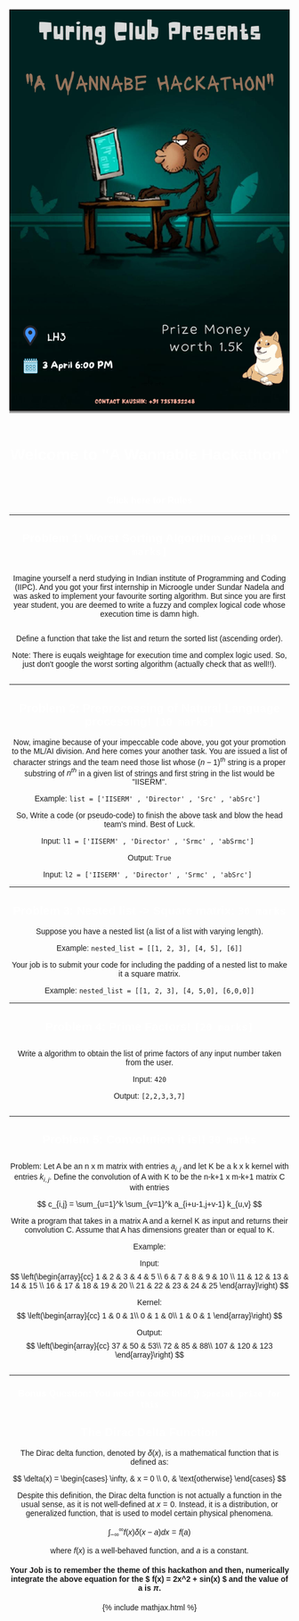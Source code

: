 <style>
body {
  font-family:  sans-serif;
  background-color: ;
}

h1, h2, h3 {
  color: white;
}

a {
  color: white;
  text-decoration: none;
}
/* other styling rules */
  .poster {
    max-height: 100vh;
  }
</style>

<center> <img src = "poster.png" >

<p style="margin-bottom: 4em"></p>

<p style="margin-bottom: 4em"></p>

<p style="margin-bottom: 4em"></p>

# <center> Welcome to "A Wannable Hackathon"

<p style="margin-bottom: 4em"></p>



### [ Click here for Rules ](./rules)

<hr color="pink">
<p style="margin-bottom: 2em"></p>


## Problem 1: Worst Sorting Algorithm ever!! `[30 marks]`
<p style="margin-bottom: 2em"></p>


<p>
Imagine yourself a nerd studying in Indian institute of Programming and Coding (IIPC). And you got your first internship in Microogle under Sundar Nadela and was asked to implement your favourite sorting algorithm. But since you are first year student, you are deemed to write a fuzzy and complex logical code whose execution time is damn high. 
</p>
<p style="margin-bottom: 2em"></p>

  <p> Define a function that take the list and return the sorted list (ascending order). </p>

<p> Note: There is euqals weightage for execution time and complex logic used. So, just don't google the worst sorting algorithm (actually check that as well!!). </p>
  
<p style="margin-bottom: 2em"></p>

*** 
<p style="margin-bottom: 2em"></p>

## Problem 2: Preprocessing of Natural Language processing! `[10 marks]`

Now, imagine because of your impeccable code above, you got your promotion to the ML/AI division. And here comes your another task. You are issued a list of character strings and the team need those list whose ${(n-1)}^{th}$ string is a proper substring of $n^{th}$ in a given list of strings and first string in the list would be "IISERM".


Example: `list = ['IISERM' , 'Director' , 'Src' , 'abSrc'] `



So, Write a code (or pseudo-code) to finish the above task and blow the head team's mind. Best of Luck.

Input: `l1 = ['IISERM' , 'Director' , 'Srmc' , 'abSrmc'] `

Output: `True`

Input: `l2 = ['IISERM' , 'Director' , 'Srmc' , 'abSrc'] `


<hr color="black">
<p style="margin-bottom: 2em"></p>

## Problem 3: Nested list -> Square matrix: `30 marks`

Suppose you have a nested list (a list of a list with varying length). 

Example: `nested_list = [[1, 2, 3], [4, 5], [6]]`

Your job is to submit your code for including the padding of a nested list to make it a square matrix.

Example: `nested_list = [[1, 2, 3], [4, 5,0], [6,0,0]]`

<hr color="black">


## Problem 4: Prime Factors! `[20 marks]`

<p style="margin-bottom: 2em"></p>


Write a algorithm to obtain the list of prime factors of any input number taken from the user.

Input: `420`

Output: `[2,2,3,3,7]`




<p style="margin-bottom: 2em"></p>



<hr color="black">




## Problem 5: Convolution it is!! `30 marks`
<p style="margin-bottom: 2em"></p>

Problem: Let A be an n x m matrix with entries $a_{i,j}$ and let K be a k x k kernel with entries $k_{i,j}$. Define the convolution of A with K to be the n-k+1 x m-k+1 matrix C with entries

$$
c_{i,j} = \sum_{u=1}^k \sum_{v=1}^k a_{i+u-1,j+v-1} k_{u,v}
$$

Write a program that takes in a matrix A and a kernel K as input and returns their convolution C. Assume that A has dimensions greater than or equal to K.

Example:

Input: 
$$
\left(\begin{array}{cc} 
1 & 2 & 3 & 4 & 5 \\ 
6 & 7 & 8 & 9 & 10 \\
11 & 12 & 13 & 14 & 15 \\
16 & 17 & 18 & 19 & 20 \\
21 & 22 & 23 & 24 & 25
\end{array}\right)
$$ 

Kernel: 
$$
\left(\begin{array}{cc} 
1 & 0 & 1\\
0 & 1 & 0\\
1 & 0 & 1
\end{array}\right)
$$



Output:
$$
\left(\begin{array}{cc} 
37 & 50 & 53\\ 
72 & 85 & 88\\
107 & 120 & 123
\end{array}\right)
$$

<p style="margin-bottom: 2em"></p>


***

### Bonus Question: You need to code this! ;) `Special prize for this`





## The Dirac Delta Function

The Dirac delta function, denoted by $\delta(x)$, is a mathematical function that is defined as:

$$
\delta(x) = \begin{cases} 
      \infty, & x = 0 \\
      0, & \text{otherwise} 
   \end{cases}
$$

Despite this definition, the Dirac delta function is not actually a function in the usual sense, as it is not well-defined at $x = 0$. Instead, it is a distribution, or generalized function, that is used to model certain physical phenomena.


$$
\int_{-\infty}^{\infty}f(x)\delta(x-a)dx = f(a)
$$

where $f(x)$ is a well-behaved function, and $a$ is a constant.


#### Your Job is to remember the theme of this hackathon and then, numerically integrate the above equation for the $ f(x) = 2x^2 + sin(x) $ and the value of a is $\pi$. 


{% include mathjax.html %}

